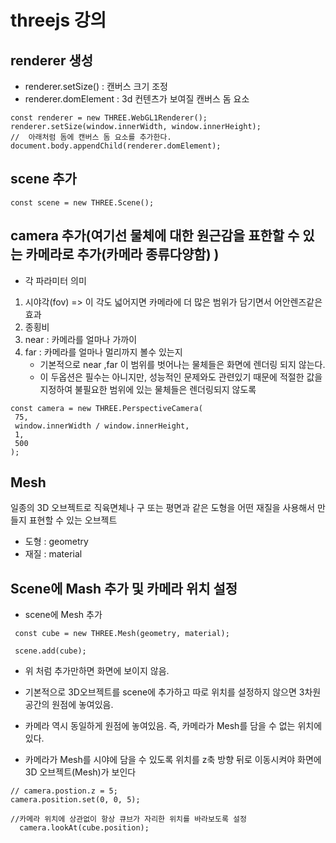 # threejs 강의

## renderer 생성

- renderer.setSize() : 캔버스 크기 조정
- renderer.domElement : 3d 컨텐츠가 보여질 캔버스 돔 요소

```
const renderer = new THREE.WebGL1Renderer();
renderer.setSize(window.innerWidth, window.innerHeight);
//  아래처럼 돔에 캔버스 돔 요소를 추가한다.
document.body.appendChild(renderer.domElement);
```

## scene 추가

```
const scene = new THREE.Scene();
```

## camera 추가(여기선 물체에 대한 원근감을 표한할 수 있는 카메라로 추가(카메라 종류다양함) )

- 각 파라미터 의미

1.  시야각(fov) => 이 각도 넓어지면 카메라에 더 많은 범위가 담기면서 어안렌즈같은 효과
2.  종횡비
3.  near : 카메라를 얼마나 가까이
4.  far : 카메라를 얼마나 멀리까지 볼수 있는지
    - 기본적으로 near ,far 이 범위를 벗어나는 물체들은 화면에 렌더링 되지 않는다.
    - 이 두옵션은 필수는 아니지만, 성능적인 문제와도 관련있기 때문에 적절한 값을 지정하여 불필요한 범위에 있는 물체들은 렌더링되지 않도록

```
const camera = new THREE.PerspectiveCamera(
 75,
 window.innerWidth / window.innerHeight,
 1,
 500
);
```

## Mesh

일종의 3D 오브젝트로 직육면체나 구 또는 평면과 같은 도형을 어떤 재질을 사용해서 만들지 표현할 수 있는 오브젝트

- 도형 : geometry
- 재질 : material

## Scene에 Mash 추가 및 카메라 위치 설정

- scene에 Mesh 추가

```
 const cube = new THREE.Mesh(geometry, material);

 scene.add(cube);
```

- 위 처럼 추가만하면 화면에 보이지 않음.

* 기본적으로 3D오브젝트를 scene에 추가하고 따로 위치를 설정하지 않으면 3차원 공간의 원점에 놓여있음.

- 카메라 역시 동일하게 원점에 놓여있음. 즉, 카메라가 Mesh를 담을 수 없는 위치에 있다.

* 카메라가 Mesh를 시야에 담을 수 있도록 위치를 z축 방향 뒤로 이동시켜야 화면에 3D 오브젝트(Mesh)가 보인다

```
// camera.postion.z = 5;
camera.position.set(0, 0, 5);

//카메라 위치에 상관없이 항상 큐브가 자리한 위치를 바라보도록 설정
  camera.lookAt(cube.position);
```
